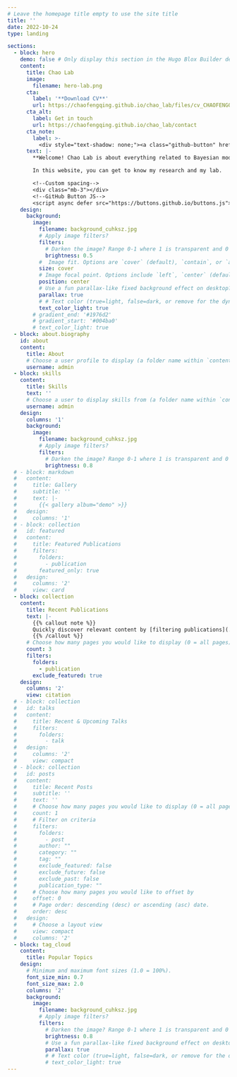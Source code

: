 ```yaml
---
# Leave the homepage title empty to use the site title
title: ''
date: 2022-10-24
type: landing

sections:
  - block: hero
    demo: false # Only display this section in the Hugo Blox Builder demo site
    content:
      title: Chao Lab
      image:
        filename: hero-lab.png
      cta:
        label: '**Download CV**'
        url: https://chaofengqing.github.io/chao_lab/files/cv_CHAOFENGQING.pdf
      cta_alt:
        label: Get in touch
        url: https://chaofengqing.github.io/chao_lab/contact
      cta_note:
        label: >-
          <div style="text-shadow: none;"><a class="github-button" href="https://github.com/HugoBlox/hugo-blox-builder" data-icon="octicon-star" data-size="large" data-show-count="true" aria-label="Star">Star Hugo Blox Builder</a></div><div style="text-shadow: none;"><a class="github-button" href="https://github.com/HugoBlox/theme-academic-cv" data-icon="octicon-star" data-size="large" data-show-count="true" aria-label="Star">Star the Academic template</a></div>
      text: |-
        **Welcome! Chao Lab is about everything related to Bayesian model, demography, and global health.**

        In this website, you can get to know my research and my lab.

        <!--Custom spacing-->
        <div class="mb-3"></div>
        <!--GitHub Button JS-->
        <script async defer src="https://buttons.github.io/buttons.js"></script>
    design:
      background:
        image:
          filename: background_cuhksz.jpg
          # Apply image filters?
          filters:
            # Darken the image? Range 0-1 where 1 is transparent and 0 is opaque.
            brightness: 0.5
          #  Image fit. Options are `cover` (default), `contain`, or `actual` size.
          size: cover
          # Image focal point. Options include `left`, `center` (default), or `right`.
          position: center
          # Use a fun parallax-like fixed background effect on desktop? true/false
          parallax: true
          # # Text color (true=light, false=dark, or remove for the dynamic theme color).
          text_color_light: true
        # gradient_end: '#1976d2'
        # gradient_start: '#004ba0'
        # text_color_light: true
  - block: about.biography
    id: about
    content:
      title: About
      # Choose a user profile to display (a folder name within `content/authors/`)
      username: admin
  - block: skills
    content:
      title: Skills
      text: ''
      # Choose a user to display skills from (a folder name within `content/authors/`)
      username: admin
    design:
      columns: '1'
      background:
        image:
          filename: background_cuhksz.jpg
          # Apply image filters?
          filters:
            # Darken the image? Range 0-1 where 1 is transparent and 0 is opaque.
            brightness: 0.8
  # - block: markdown
  #   content:
  #     title: Gallery
  #     subtitle: ''
  #     text: |-
  #       {{< gallery album="demo" >}}
  #   design:
  #     columns: '1'
  # - block: collection
  #   id: featured
  #   content:
  #     title: Featured Publications
  #     filters:
  #       folders:
  #         - publication
  #       featured_only: true
  #   design:
  #     columns: '2'
  #     view: card
  - block: collection
    content:
      title: Recent Publications
      text: |-
        {{% callout note %}}
        Quickly discover relevant content by [filtering publications](./publication/).
        {{% /callout %}}
      # Choose how many pages you would like to display (0 = all pages)
      count: 3
      filters:
        folders:
          - publication
        exclude_featured: true
    design:
      columns: '2'
      view: citation
  # - block: collection
  #   id: talks
  #   content:
  #     title: Recent & Upcoming Talks
  #     filters:
  #       folders:
  #         - talk
  #   design:
  #     columns: '2'
  #     view: compact
  # - block: collection
  #   id: posts
  #   content:
  #     title: Recent Posts
  #     subtitle: ''
  #     text: ''
  #     # Choose how many pages you would like to display (0 = all pages)
  #     count: 1
  #     # Filter on criteria
  #     filters:
  #       folders:
  #         - post
  #       author: ""
  #       category: ""
  #       tag: ""
  #       exclude_featured: false
  #       exclude_future: false
  #       exclude_past: false
  #       publication_type: ""
  #     # Choose how many pages you would like to offset by
  #     offset: 0
  #     # Page order: descending (desc) or ascending (asc) date.
  #     order: desc
  #   design:
  #     # Choose a layout view
  #     view: compact
  #     columns: '2'
  - block: tag_cloud
    content:
      title: Popular Topics
    design:
      # Minimum and maximum font sizes (1.0 = 100%).
      font_size_min: 0.7
      font_size_max: 2.0
      columns: '2'
      background:
        image:
          filename: background_cuhksz.jpg
          # Apply image filters?
          filters:
            # Darken the image? Range 0-1 where 1 is transparent and 0 is opaque.
            brightness: 0.8
            # Use a fun parallax-like fixed background effect on desktop? true/false
            parallax: true
            # # Text color (true=light, false=dark, or remove for the dynamic theme color).
            # text_color_light: true
---
```

